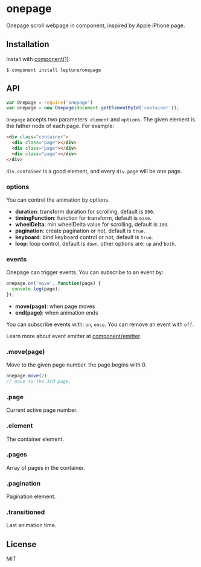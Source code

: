 
# onepage

Onepage scroll webpage in component, inspired by Apple iPhone page.

## Installation

Install with [component(1)](http://component.io):

    $ component install lepture/onepage

## API

```js
var Onepage = require('onepage')
var onepage = new Onepage(document.getElementById('container'));
```

`Onepage` accepts two parameters: `element` and `options`. The given
element is the father node of each page. For example:

```html
<div class="container">
  <div class="page"></div>
  <div class="page"></div>
  <div class="page"></div>
</div>
```

`div.container` is a good element, and every `div.page` will be one page.

### options

You can control the animation by options.

- **duration**: transform duration for scrolling, default is `800`.
- **timingFunction**: function for transform, default is `ease`.
- **wheelDelta**: min wheelDelta value for scrolling, default is `100`.
- **pagination**: create pagination or not, default is `true`.
- **keyboard**: bind keyboard control or not, default is `true`.
- **loop**: loop control, default is `down`, other options are: `up` and `both`.

### events

Onepage can trigger events. You can subscribe to an event by:

```js
onepage.on('move', function(page) {
  console.log(page);
});
```

- **move(page)**: when page moves
- **end(page)**: when animation ends

You can subscribe events with: `on`, `once`. You can remove an event with
`off`.

Learn more about event emitter at [component/emitter](https://github.com/component/emitter).

### .move(page)

Move to the given page number. the page begins with 0.

```js
onepage.move(2)
// move to the 3rd page.
```

### .page

Current active page number.

### .element

The container element.

### .pages

Array of pages in the container.

### .pagination

Pagination element.

### .transitioned

Last animation time.

## License

MIT
